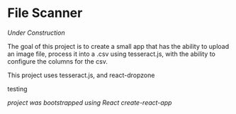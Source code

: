 # File Scanner

_Under Construction_

The goal of this project is to create a small app that has the ability to upload an image file, process it into a .csv using tesseract.js, with the ability to configure the columns for the csv.

This project uses tesseract.js, and react-dropzone

testing

_project was bootstrapped using React create-react-app_
